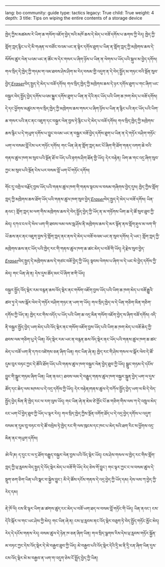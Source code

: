 

---

lang: bo
community: guide
type: tactics
legacy: True
child: True
weight: 4
depth: 3
title: Tips on wiping the entire contents of a storage device

---

ཁྱེད་ཀྱིས་མཚམས་རེ་ཡིག་ཆ་གསོག་འཇོག་བྱེད་སའི་མཁོ་ཆས་དེ་མེད་པ་བཟོ་དགོས་པ་ཆགས་ཀྱི་རེད། ཁྱེད་ཀྱི་གློག་ཀླད་རྙིང་པ་དེ་མི་གཞན་ལ་བཙོང་བའམ་ཡང་ན་སྟེར་དགོས་ཐུག་པ་ཡིན་ན་གློག་ཀླད་ཀྱི་མཁྲེགས་ཆས་དེ་སོསོས་ཚུར་ལེན་པའམ་ཡང་ན་ཚོང་ས་དེར་གསར་པ་ཞིག་ཉོས་པ་ཡིན་ན་ལེགས་པ་ཡོད་པའི་སྐུལ་མ་བྱེད་དགོས། གལ་སྲིད་དེ་ཁྱེད་ཀྱི་གདམ་ག་འམ་ཐབས་ཤེས་ཤིག་མ་རེད་བསམ་གྱི་འདུག་ན་དེ་བེད་སྤྱོད་མ་གཏང་བའི་སྔོན་སུབ་བྱེད་[*Eraser*](/bo/glossary#Eraser)བེད་སྤྱད་དེ་མེད་པ་བཟོ་དགོས། གལ་སྲིད་ཁྱེད་ཀྱི་མཁྲེགས་ཆས་དེ་ཉར་དགོས་ཐུག་པ་གང་ཞིག་ཡང་བསྐྱར་བེད་སྤྱོད་བྱེད་དགོས་པའམ་སྐྱུར་དགོས་ཐུག་པ་ཡིན་ན་དེའི་ནང་ཡོད་པའི་ཡིག་ཆ་ཁག་མེད་པ་བཟོ་དགོས། དེ་དང་ཕྱོགས་མཚུངས་གལ་སྲིད་ཁྱེད་ཀྱི་མཁྲེགས་ཆས་གསར་པ་ཞིག་ཉོས་པ་ཡིན་ན་རྙིང་པའི་ནང་ཡོད་པའི་ཡིག་ཆ་གསར་པའི་ནང་ནང་འཇུག་དང་བསྐྱར་ལེན་བྱས་ཏེ་རྙིང་པ་དེ་མེད་པ་བཟོ་དགོས། གལ་སྲིད་ཁྱེད་ཀྱི་མཁྲེགས་ཆས་རྙིང་པ་དེ་གཡུག་དགོས་པ་བྱུང་བའམ་ཡང་ན་བསྐྱར་བཟོ་བྱེད་དགོས་ཐུག་པ་ཡིན་ན་དེ་གཏོར་བཤིག་གཏོང་ཡག་ལ་བསམ་བློ་ངེས་པར་གཏོང་དགོས། གང་ཡིན་ཞེ་ན་གློག་ཀླད་མང་པོ་ཞིག་གི་ཐོག་གནད་འགག་ཆེ་བའི་གནས་ཚུལ་ཁག་མ་སུབ་པའི་སྔོན་ཐོ་བ་ཡོད་པའི་རྟགས་ཤིག་ཐོན་གྱི་ཡོད། དེར་བརྟེན། ཡིག་ཆ་གང་འདྲ་ཞིག་སུབ་ཀྱང་མ་སུབ་པའི་སྔོན་ངེས་པར་བསམ་བློ་ཡག་པོ་གཏོང་དགོས།

གོང་དུ་འགྲེལ་བརྗོད་བྱས་ཡོད་པའི་གནས་ཚུལ་ཁག་གི་གནས་སྟངས་ལ་བསམ་གཞིགས་བྱེད་དུས། ཁྱེད་ཀྱིས་གློག་ཀླད་ཀྱི་མཁྲེགས་ཆས་ཐོག་ཡོད་པའི་གནས་ཚུལ་ཁག་སུབ་བྱེད་[*Eraser*](/bo/glossary#Eraser)བེད་སྤྱད་དེ་མེད་པ་བཟོ་དགོས། ཡིན་ནའང་། གློག་ཀླད་མ་ལག་གིས་མཁྲེགས་ཆས་དེ་བེད་སྤྱོད་བྱེད་ཀྱི་ཡོད་ན་མ་གཏོགས་ཡིག་ཆ་དེ་ཚོ་སུབ་ཐུབ་ཀྱི་མེད། དཀའ་ངལ་དེ་སེལ་ཡག་གི་ཐབས་ལམ་ལས་སླ་ཤོས་ནི་མཁྲེགས་ཆས་དེ་མར་སྟོན་ནས་གློག་རྡུལ་མ་ལག་གི་ཡོ་ཆས་ནང་ནང་འཇུག་བྱས་ཏེ་གློག་ཀླད་ནང་ནས་དེ་མེད་པ་བཟོ་བའམ་ཡང་ན་སུབ་དགོས། དེ་ཡང་། གློག་ཀླད་ཀྱི་མཁྲེགས་ཆས་ནང་ཡོད་པའི་ཁྱེད་རང་གི་གནས་ཚུལ་ཁག་ཆ་ཚང་མེད་པ་བཟོ་གི་ཡོད། དེ་རྗེས་སུབ་བྱེད་[*Eraser*](/en/glossary#Eraser)བེད་སྤྱད་དེ་མཁྲེགས་ཆས་དེ་གཙང་བཟོ་བྱེད་ཀྱི་ཡོད། སྟབས་ལེགས་པ་ཞིག་ལ་དེ་ཡང་སེ་བྱེད་དགོས་ཀྱི་མེད། གང་ཡིན་ཞེ་ན། དེས་དུས་ཚོད་མང་པོ་ཞིག་ཟ་གི་ཡོད།

བསྐྱར་སྤྱོད་འོད་སྡེར་རམ་བརྙན་ཆས་འོད་སྡེར་ནང་གསོག་འཇོག་བྱས་ཡོད་པའི་ཡིག་ཆ་ཁག་མེད་པ་བཟོ་རྒྱུའི་ཚབ་ཏུ་དེ་ལས་སྒོར་ལེབ་དེ་གཏོར་བཤིག་གཏང་ན་ཡག་ག་ཡོད། གལ་སྲིད་ཁྱེད་ལ་དེ་ཡིན་གཅིག་མིན་གཅིག་དགོས་ཀྱི་ཡོད་ན། ཁྱེད་རང་གིས་འདོད་པ་ཡོད་པའི་ཡིག་ཆ་འདྲ་མིན་གསོག་འཇོག་བྱེད་ས་ཞིག་བཟོ་དགོས། འདི་ནི་བསྐྱར་སྤྱོད་བྱེད་ཡག་མེད་པའི་འོད་སྡེར་ནང་གསོག་འཇོག་བྱས་ཡོད་པའི་ཡིག་ཆ་ཁག་མེད་པ་བཟོ་ཆེད་ཀྱི་ཐབས་ལམ་གཅིག་པུ་དེ་ཡིན། འོད་སྡེར་རམ་ཡང་ན་བརྙན་ཆས་འོད་སྡེར་ནང་ཡོད་པའི་གནས་ཚུལ་ཁག་ཆ་ཚང་མེད་པ་བཟོ་ཡག་ནི་དཀའ་འཛེགས་ཅན་ཞིག་ཡིན། གང་ཡིན་ཞེ་ན། ཁྱེད་རང་གི་ཤེས་གསལ་ལ་སྒོར་ལེབ་དེ་ཚོ་དུམ་བུར་བཏང་ཀྱང་དེ་ཚོའི་ཐོག་ཡོད་པའི་གནས་ཚུལ་ཁག་བསྐྱར་ལེན་བྱེད་ཐུབ་ཀྱི་ཡོད། སྒྲུང་གཏམ་དེ་དངོས་བྱུང་གི་སྒྲུང་གཏམ་ཞིག་ཡིན། ཡིན་ནའང་། ཐབས་ལམ་དེ་བརྒྱུད་གནས་ཚུལ་ཁག་བསྐྱར་སྐྲུན་བྱེད་ཡག་ལ་དུས་ཚོད་དང་ཆེད་ལས་མཁས་པ་དེ་འདྲ་དགོས་ཀྱི་ཡོད། དེར་བརྟེན།གནས་ཚུལ་དེ་བཀོལ་སྤྱོད་བྱེད་ཡག་ལ་མི་དེ་བེད་སྤྱོད་བྱེད་མིན་ནི་ཁྱེད་རང་ལ་རག་ལུས་ཡོད། གང་ཡིན་ཞེ་ན་ཇེམ་ཙེ་གྱོང་པོ་ཆ་གཅིག་གིས་ལས་ཀ་དེ་འཁྲུལ་མེད་ངང་ཡག་པོ་བྱེད་ཐུབ་ཀྱི་ཡོད་པ་ལྟར་རེད། གལ་སྲིད་ཁྱེད་ཀྱིས་སྔོན་འགོག་ཐོད་པ་དེ་འདྲ་བྱེད་དགོས་པ་འདུག་བསམ་ན་དུམ་བུ་བཏང་བ་དེ་ཚོ་བསྲེས་ཏེ་ཁྱེད་རང་གི་ལས་ཁུངས་དང་ཁང་པ་མེད་སའི་ཐག་རིང་ས་ཕྱོགས་འདྲ་མིན་ནང་གཡུག་དགོས།

<div class="background" markdown="1">
ཨེ་ལི་ཎ། ད་དུང་ང་ལ་དྲ་ཐོག་བརྒྱུད་བསྐྱར་ལེན་བྱས་པའི་འོད་སྡེར་ཡོད། ངས་ཤེས་གསལ་ལ་ཁྱེད་རང་གིས་གློག་ཀླད་ཀྱི་ཕྲ་རླབས་བེད་སྤྱད་དེ་འོད་སྡེར་མེད་པ་བཟོ་གི་ཡོད་རེད་ཅེས་གོ་བྱུང་། གང་ལྟར་ཀྱང་ང་ལ་བསམ་ཚུལ་དེ་སྡུག་ཅག་ཅིག་ཡིན་པའི་སྣང་བ་སྐྱེས་བྱུང་། མི་དེ་ཚོས་དངོས་གནས་དེ་འདྲ་བྱེད་ཀྱི་ཡོད་དམ། དེས་ལས་ཀ་བྱེད་ཀྱི་རེད་དམ།

ནེ་ཁོ་ལི། ངས་ཇི་ལྟར་ཡིག་ཆ་ཚགས་ཚུད་ངང་མེད་པ་བཟོ་ཡག་ཐད་ལ་བསམ་བློ་གཏོང་གི་ཡོད། ཡིན་ནའང་། ངས་དེའི་སྐོར་ལ་གང་ཡང་ཤེས་ཀྱི་མེད། གང་ཡིན་ཞེ་ན། ངས་ཕྲ་རླབས་ནང་འོད་སྡེར་བཅུག་ཏེ་བེད་སྤྱོད་གཏོང་མྱོང་མེད། རེད་དེ་དངོས་གནས་རེད། བསམ་ཚུལ་དེ་ཉེན་ཁ་ཅན་ཞིག་ཡིན། གལ་སྲིད་ལྕགས་རིས་དེས་ཕྲ་རླབས་གཏོར་སྐྱོན་མ་བཏང་ཀྱང་དེས་འོད་སྡེར་དེ་མེ་བརྒྱབ་ཐུབ་ཀྱི་ཡོད། མེ་བརྒྱབ་པའི་འོད་སྡེར་དེའི་དྲི་མ་ནི་དྲི་ངན་ཞིག་ཡིན་དུས་ངས་འོད་སྡེར་མེ་མ་བརྒྱབ་ན་ཡག་ག་འདུག་ཅེས་ངོ་སྤྲོད་བྱེད་ཀྱི་ཡིན།
</div>

